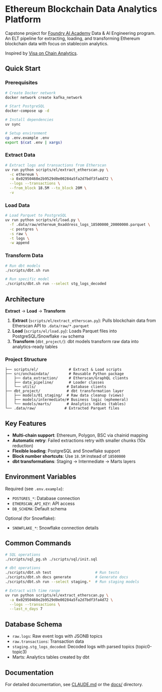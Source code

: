 # Ethereum Blockchain Data Analytics Platform

Capstone project for [Foundry AI Academy](https://www.foundry.academy/) Data & AI Engineering program. An ELT pipeline for extracting, loading, and transforming Ethereum blockchain data with focus on stablecoin analytics.

Inspired by [Visa on Chain Analytics](https://visaonchainanalytics.com/).

## Quick Start

### Prerequisites
```bash
# Create Docker network
docker network create kafka_network

# Start PostgreSQL
docker-compose up -d

# Install dependencies
uv sync

# Setup environment
cp .env.example .env
export $(cat .env | xargs)
```

### Extract Data
```bash
# Extract logs and transactions from Etherscan
uv run python scripts/el/extract_etherscan.py \
  -c ethereum \
  -a 0x02950460e2b9529d0e00284a5fa2d7bdf3fa4d72 \
  --logs --transactions \
  --from_block 18.5M --to_block 20M \
  -v
```

### Load Data
```bash
# Load Parquet to PostgreSQL
uv run python scripts/el/load.py \
  -f .data/raw/ethereum_0xaddress_logs_18500000_20000000.parquet \
  -c postgres \
  -s raw \
  -t logs \
  -w append
```

### Transform Data
```bash
# Run dbt models
./scripts/dbt.sh run

# Run specific model
./scripts/dbt.sh run --select stg_logs_decoded
```

## Architecture

**Extract** → **Load** → **Transform**

1. **Extract** (`scripts/el/extract_etherscan.py`): Pulls blockchain data from Etherscan API to `.data/raw/*.parquet`
2. **Load** (`scripts/el/load.py`): Loads Parquet files into PostgreSQL/Snowflake `raw` schema
3. **Transform** (`dbt_project/`): dbt models transform raw data into analytics-ready tables

### Project Structure
```
├── scripts/el/              # Extract & Load scripts
├── src/onchaindata/         # Reusable Python package
│   ├── data_extraction/     # Etherscan/GraphQL clients
│   ├── data_pipeline/       # Loader classes
│   └── utils/              # Database clients
├── dbt_project/            # dbt transformation layer
│   ├── models/01_staging/  # Raw data cleanup (views)
│   ├── models/intermediate/# Business logic (ephemeral)
│   └── models/marts/       # Analytics tables (tables)
└── .data/raw/             # Extracted Parquet files
```

## Key Features

- **Multi-chain support**: Ethereum, Polygon, BSC via chainid mapping
- **Automatic retry**: Failed extractions retry with smaller chunks (10x reduction)
- **Flexible loading**: PostgreSQL and Snowflake support
- **Block number shortcuts**: Use `18.5M` instead of `18500000`
- **dbt transformations**: Staging → Intermediate → Marts layers

## Environment Variables

Required (see `.env.example`):
- `POSTGRES_*`: Database connection
- `ETHERSCAN_API_KEY`: API access
- `DB_SCHEMA`: Default schema

Optional (for Snowflake):
- `SNOWFLAKE_*`: Snowflake connection details

## Common Commands

```bash
# SQL operations
./scripts/sql_pg.sh ./scripts/sql/init.sql

# dbt operations
./scripts/dbt.sh test                    # Run tests
./scripts/dbt.sh docs generate           # Generate docs
./scripts/dbt.sh run --select staging.*  # Run staging models

# Extract with time range
uv run python scripts/el/extract_etherscan.py \
  -a 0x02950460e2b9529d0e00284a5fa2d7bdf3fa4d72 \
  --logs --transactions \
  --last_n_days 7
```

## Database Schema

- `raw.logs`: Raw event logs with JSONB topics
- `raw.transactions`: Transaction data
- `staging.stg_logs_decoded`: Decoded logs with parsed topics (topic0-topic3)
- Marts: Analytics tables created by dbt

## Documentation

For detailed documentation, see [CLAUDE.md](CLAUDE.md) or the [docs/](docs/) directory.
